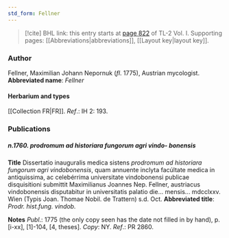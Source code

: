 ```yaml
---
std_form: Fellner
---
```


> [!cite] BHL link: this entry starts at [page 822](https://www.biodiversitylibrary.org/page/33120953) of TL-2 Vol. I.
> Supporting pages: [[Abbreviations|abbreviations]], [[Layout key|layout key]].

### Author

Fellner, Maximilian Johann Nepornuk (*fl*. 1775), Austrian mycologist. 
**Abbreviated name**: *Fellner*

#### Herbarium and types

[[Collection FR|FR]].
*Ref*.: IH 2: 193.

### Publications

##### n.1760. prodromum ad historiara fungorum agri vindo- bonensis

**Title**
Dissertatio inauguralis medica sistens *prodromum ad historiara fungorum agri vindobonensis*, quam annuente inclyta facúltate medica in antiquissima, ac celebérrima universitate vindobonensi publicae disquisitioni submittit Maximilianus Joannes Nep. Fellner, austriacus vindobonensis disputabitur in universitatis palatio die... mensis... mdcclxxv. Wien (Typis Joan. Thomae Nobil. de Trattern) s.d. Oct.
**Abbreviated title**: *Prodr. hist.fung. vindob.*

**Notes**
*Publ*.: 1775 (the only copy seen has the date not filled in by hand), p. \[i-xx\], \[1\]-104, \[4, theses\]. *Copy*: NY.
*Ref*.: PR 2860.

